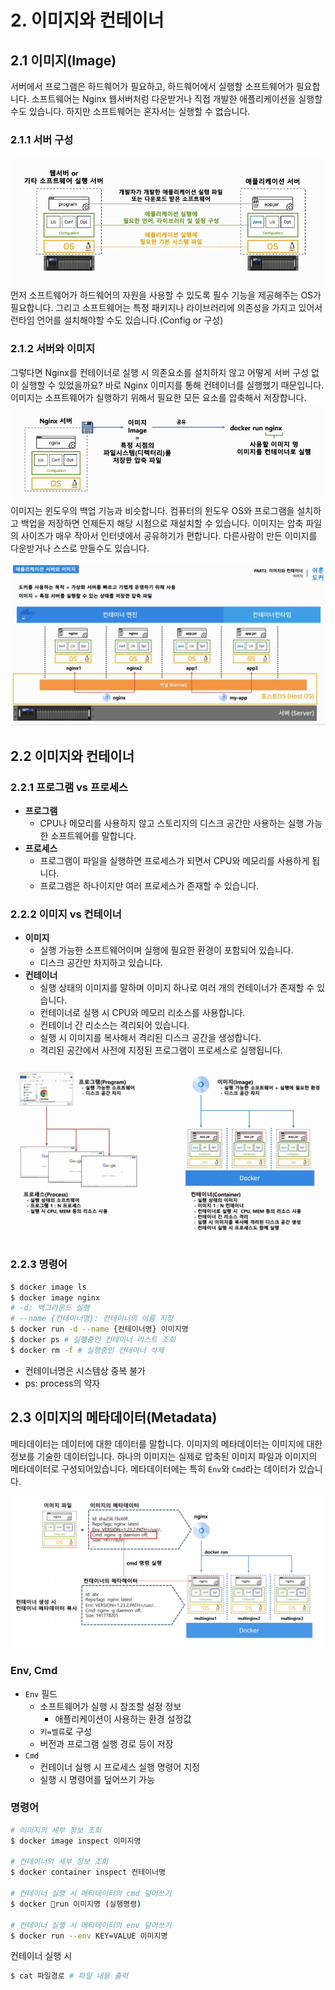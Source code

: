 # 2. 이미지와 컨테이너
## 2.1 이미지(Image)
서버에서 프로그램은 하드웨어가 필요하고, 하드웨어에서 실행할 소프트웨어가 필요합니다. 소프트웨어는 Nginx 웹서버처럼 다운받거나 직접 개발한 애플리케이션을 실행할 수도 있습니다. 하지만 소프트웨어는 혼자서는 실행할 수 없습니다.

### 2.1.1 서버 구성
![서버 구성](/media/도구%20및%20환경/Docker/강의%20정리/데브위키/개발자를%20위한%20쉬운%20도커/서버%20구성.png)
먼저 소프트웨어가 하드웨어의 자원을 사용할 수 있도록 필수 기능을 제공해주는 OS가 필요합니다. 그리고 소프트웨어는 특정 패키지나 라이브러리에 의존성을 가지고 있어서 런타임 언어를 설치해야할 수도 있습니다.(Config or 구성)

### 2.1.2 서버와 이미지
그렇다면 Nginx를 컨테이너로 실행 시 의존요소를 설치하지 않고 어떻게 서버 구성 없이 실행할 수 있었을까요?
바로 Nginx 이미지를 통해 컨테이너를 실행했기 때문입니다.
이미지는 소프트웨어가 실행하기 위해서 필요한 모든 요소를 압축해서 저장합니다.
![서버와 이미지](/media/도구%20및%20환경/Docker/강의%20정리/데브위키/개발자를%20위한%20쉬운%20도커/서버와%20이미지.png)
이미지는 윈도우의 백업 기능과 비슷합니다. 컴퓨터의 윈도우 OS와 프로그램을 설치하고 백업을 저장하면 언제든지 해당 시점으로 재설치할 수 있습니다.
이미지는 압축 파일의 사이즈가 매우 작아서 인터넷에서 공유하기가 편합니다.
다른사람이 만든 이미지를 다운받거나 스스로 만들수도 있습니다.

![애플리케이션 서버와 이미지](/media/도구%20및%20환경/Docker/강의%20정리/데브위키/개발자를%20위한%20쉬운%20도커/애플리케이션%20서버와%20이미지.png)

## 2.2 이미지와 컨테이너
### 2.2.1 프로그램 vs 프로세스
- **프로그램**
	- CPU나 메모리를 사용하지 않고 스토리지의 디스크 공간만 사용하는 실행 가능한 소프트웨어를 말합니다.
- **프로세스**
	- 프로그램이 파일을 실행하면 프로세스가 되면서 CPU와 메모리를 사용하게 됩니다.
	- 프로그램은 하나이지만 여러 프로세스가 존재할 수 있습니다.

### 2.2.2 이미지 vs 컨테이너
- **이미지**
	- 실행 가능한 소프트웨어이며 실행에 필요한 환경이 포함되어 있습니다.
	- 디스크 공간만 차지하고 있습니다.
- **컨테이너**
	- 실행 상태의 이미지를 말하며 이미지 하나로 여러 개의 컨테이너가 존재할 수 있습니다.
	- 컨테이너로 실행 시 CPU와 메모리 리소스를 사용합니다.
	- 컨테이너 간 리소스는 격리되어 있습니다.
	- 실행 시 이미지를 복사해서 격리된 디스크 공간을 생성합니다.
	- 격리된 공간에서 사전에 지정된 프로그램이 프로세스로 실행됩니다.

![이미지와 컨테이너](/media/도구%20및%20환경/Docker/강의%20정리/데브위키/개발자를%20위한%20쉬운%20도커/이미지와%20컨테이너.png)

### 2.2.3 명령어
```bash
$ docker image ls
$ docker image nginx
# -d: 백그라운드 실행
# --name {컨테이너명}: 컨테이너의 이름 지정
$ docker run -d --name {컨테이너명} 이미지명
$ docker ps # 실행중인 컨테이너 리스트 조회
$ docker rm -f # 실행중인 컨테이너 삭제
```
- 컨테이너명은 시스템상 중복 불가
- ps: process의 약자

## 2.3 이미지의 메타데이터(Metadata)
메타데이터는 데이터에 대한 데이터를 말합니다. 이미지의 메타데이터는 이미지에 대한 정보를 기술한 데이터입니다.
하나의 이미지는 실제로 압축된 이미지 파일과 이미지의 메타데이터로 구성되어있습니다.
메타데이터에는 특히 `Env`와  `Cmd`라는 데이터가 있습니다.

![이미지 메타데이터](/media/도구%20및%20환경/Docker/강의%20정리/데브위키/개발자를%20위한%20쉬운%20도커/이미지%20메타데이터.png)
### Env, Cmd
- `Env` 필드
	- 소프트웨어가 실행 시 참조할 설정 정보
		- 애플리케이션이 사용하는 환경 설정값
	- `키=벨류`로 구성
	- 버전과 프로그램 실행 경로 등이 저장
- `Cmd`
	- 컨테이너 실행 시 프로세스 실행 명령어 지정
	- 실행 시 명령어를 덮어쓰기 가능

### 명령어
```bash
# 이미지의 세부 정보 조회
$ docker image inspect 이미지명

# 컨테이너의 세부 정보 조회
$ docker container inspect 컨테이너명

# 컨테이너 실행 시 메타데이터의 cmd 덮어쓰기
$ docker run 이미지명 (실행명령)

# 컨테이너 실행 시 메타데이터의 env 덮어쓰기
$ docker run --env KEY=VALUE 이미지명
```
컨테이너 실행 시 

```bash
$ cat 파일경로 # 파일 내용 출력

```